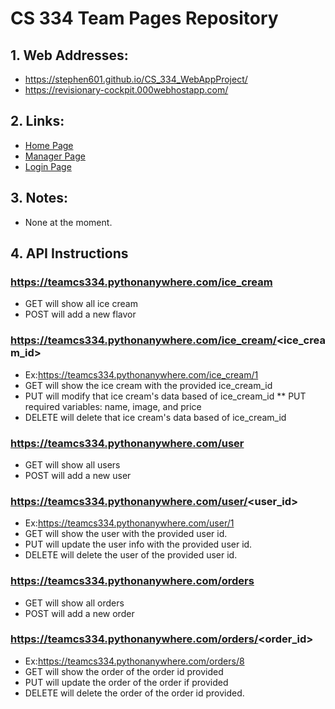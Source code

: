 # CS 334 Team Pages Repository
## 1. Web Addresses:
  * https://stephen601.github.io/CS_334_WebAppProject/
  * https://revisionary-cockpit.000webhostapp.com/

## 2. Links: 
  * [Home Page](https://stephen601.github.io/CS_334_WebAppProject/)
  * [Manager Page](https://stephen601.github.io/CS_334_WebAppProject/manager)
  * [Login Page](https://stephen601.github.io/CS_334_WebAppProject/login)
## 3. Notes:
  * None at the moment.
## 4. API Instructions 
  ### https://teamcs334.pythonanywhere.com/ice_cream
  * GET will show all ice cream
  * POST will add a new flavor
  ### https://teamcs334.pythonanywhere.com/ice_cream/<ice_cream_id>
  * Ex:https://teamcs334.pythonanywhere.com/ice_cream/1
  * GET will show the ice cream with the provided ice_cream_id
  * PUT will modify that ice cream's data based of ice_cream_id
    ** PUT required variables: name, image, and price
  * DELETE will delete that ice cream's data based of ice_cream_id
  ### https://teamcs334.pythonanywhere.com/user
  * GET will show all users
  * POST will add a new user
  ### https://teamcs334.pythonanywhere.com/user/<user_id>
  * Ex:https://teamcs334.pythonanywhere.com/user/1
  * GET will show the user with the provided user id.
  * PUT will update the user info with the provided user id.
  * DELETE will delete the user of the provided user id.
  ### https://teamcs334.pythonanywhere.com/orders
  * GET will show all orders
  * POST will add a new order
  ### https://teamcs334.pythonanywhere.com/orders/<order_id>
  * Ex:https://teamcs334.pythonanywhere.com/orders/8
  * GET will show the order of the order id provided
  * PUT will update the order of the order if provided
  * DELETE will delete the order of the order id provided.
